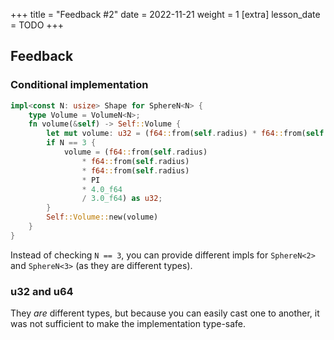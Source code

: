 +++
title = "Feedback #2"
date = 2022-11-21
weight = 1
[extra]
lesson_date = TODO
+++

## Feedback

### Conditional implementation

```rust
impl<const N: usize> Shape for SphereN<N> {
    type Volume = VolumeN<N>;
    fn volume(&self) -> Self::Volume {
        let mut volume: u32 = (f64::from(self.radius) * f64::from(self.radius) * PI) as u32;
        if N == 3 {
            volume = (f64::from(self.radius)
                * f64::from(self.radius)
                * f64::from(self.radius)
                * PI
                * 4.0_f64
                / 3.0_f64) as u32;
        }
        Self::Volume::new(volume)
    }
}
```

Instead of checking `N == 3`, you can provide different impls for `SphereN<2>` and
`SphereN<3>` (as they are different types).

### u32 and u64

They _are_ different types, but because you can easily cast one to another,
it was not sufficient to make the implementation type-safe.
